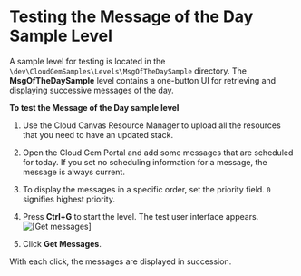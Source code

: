 # Testing the Message of the Day Sample Level<a name="cloud-canvas-cloud-gem-mod-testing"></a>

A sample level for testing is located in the `\dev\CloudGemSamples\Levels\MsgOfTheDaySample` directory\. The **MsgOfTheDaySample** level contains a one\-button UI for retrieving and displaying successive messages of the day\.

**To test the Message of the Day sample level**

1. Use the Cloud Canvas Resource Manager to upload all the resources that you need to have an updated stack\.

1. Open the Cloud Gem Portal and add some messages that are scheduled for today\. If you set no scheduling information for a message, the message is always current\.

1. To display the messages in a specific order, set the priority field\. `0` signifies highest priority\.

1. Press **Ctrl\+G** to start the level\. The test user interface appears\.  
![\[Get messages\]](http://docs.aws.amazon.com/lumberyard/latest/userguide/images/cloud_canvas/cloud-canvas-cloud-gem-mod-testing-get-messages.png)

1. Click **Get Messages**\.

With each click, the messages are displayed in succession\.